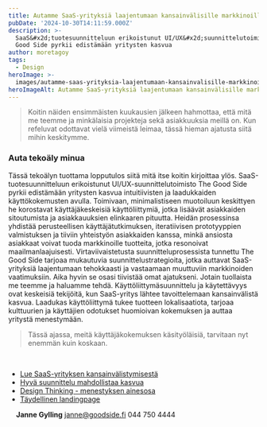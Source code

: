 ```yaml
---
title: Autamme SaaS-yrityksiä laajentumaan kansainvälisille markkinoille
pubDate: '2024-10-30T14:11:59.000Z'
description: >-
  SaaS&#x2d;tuotesuunnitteluun erikoistunut UI/UX&#x2d;suunnittelutoimisto The
  Good Side pyrkii edistämään yritysten kasvua
author: moretagoy
tags:
  - Design
heroImage: >-
  images/autamme-saas-yrityksia-laajentumaan-kansainvalisille-markkinoille/featured.png
heroImageAlt: Autamme SaaS-yrityksiä laajentumaan kansainvälisille markkinoille
---
```


> Koitin näiden ensimmäisten kuukausien jälkeen hahmottaa, että mitä me teemme ja minkälaisia projekteja sekä asiakkuuksia meillä on. Kun refeluvat odottavat vielä viimeistä leimaa, tässä hieman ajatusta siitä mihin keskitymme.

### Auta tekoäly minua

Tässä tekoälyn tuottama lopputulos siitä mitä itse koitin kirjoittaa ylös. SaaS-tuotesuunnitteluun erikoistunut UI/UX-suunnittelutoimisto The Good Side pyrkii edistämään yritysten kasvua intuitiivisten ja laadukkaiden käyttökokemusten avulla. Toimivaan, minimalistiseen muotoiluun keskittyen he korostavat käyttäjäkeskeisiä käyttöliittymiä, jotka lisäävät asiakkaiden sitoutumista ja asiakkauuksien elinkaaren pituutta. Heidän prosessinsa yhdistää perusteellisen käyttäjätutkimuksen, iteratiivisen prototyyppien valmistuksen ja tiiviin yhteistyön asiakkaiden kanssa, minkä ansiosta asiakkaat voivat tuoda markkinoille tuotteita, jotka resonoivat maailmanlaajuisesti. Virtaviivaistetusta suunnitteluprosessista tunnettu The Good Side tarjoaa mukautuvia suunnittelustrategioita, jotka auttavat SaaS-yrityksiä laajentumaan tehokkaasti ja vastaamaan muuttuviin markkinoiden vaatimuksiin. Aika hyvin se osasi tiivistää omat ajatukseni. Jotain tuollaista me teemme ja haluamme tehdä. Käyttöliittymäsuunnittelu ja käytettävyys ovat keskeisiä tekijöitä, kun SaaS-yritys lähtee tavoittelemaan kansainvälistä kasvua. Laadukas käyttöliittymä tukee tuotteen lokalisaatiota, tarjoaa kulttuurien ja käyttäjien odotukset huomioivan kokemuksen ja auttaa yritystä menestymään.

> Tässä ajassa, meitä käyttäjäkokemuksen käsityöläisiä, tarvitaan nyt enemmän kuin koskaan.

 

-   [Lue SaaS-yrityksen kansainvälistymisestä](https://goodside.fi/saas-yrityksen-kansainvalistyminen-ja-ux/)
-   [Hyvä suunnittelu mahdollistaa kasvua](https://goodside.fi/hyva-suunnittelu-mahdollistaa-kasvua/)
-   [Design Thinking - menestyksen ainesosa](https://goodside.fi/design-thinking-menestyvien-organisaatioiden-salainen-ainesosa/)
-   [Täydellinen landingpage](https://goodside.fi/taydellisen-laskeutumissivun-suunnittelu/)

    **Janne Gylling** janne@goodside.fi 044 750 4444